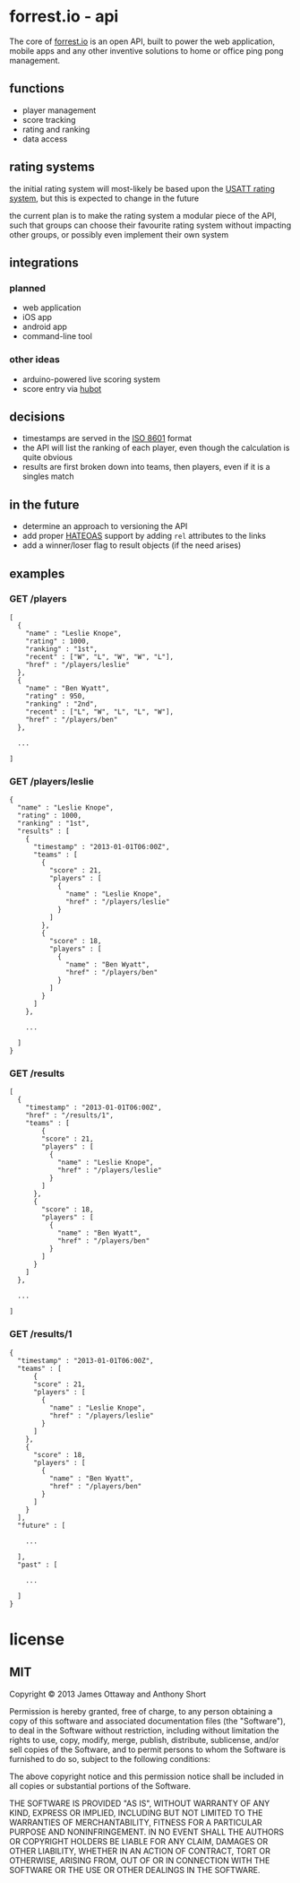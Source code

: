 # forrest.io - api

The core of [forrest.io](http://www.forrest.io) is an open API, built to power the web application, mobile apps and any other inventive solutions to home or office ping pong management.

## functions

* player management
* score tracking
* rating and ranking
* data access

## rating systems

the initial rating system will most-likely be based upon the [USATT rating system](http://www.teamusa.org/USA-Table-Tennis/Ratings/How%20Does%20the%20USATT%20Rating%20System%20work.aspx), but this is expected to change in the future

the current plan is to make the rating system a modular piece of the API, such that groups can choose their favourite rating system without impacting other groups, or possibly even implement their own system

## integrations

### planned

* web application
* iOS app
* android app
* command-line tool

### other ideas

* arduino-powered live scoring system
* score entry via [hubot](http://hubot.github.com/)

## decisions

* timestamps are served in the [ISO 8601](http://en.wikipedia.org/wiki/ISO_8601) format
* the API will list the ranking of each player, even though the calculation is quite obvious
* results are first broken down into teams, then players, even if it is a singles match

## in the future

* determine an approach to versioning the API
* add proper [HATEOAS](http://en.wikipedia.org/wiki/HATEOAS) support by adding `rel` attributes to the links
* add a winner/loser flag to result objects (if the need arises)

## examples

### GET /players

    [
      {
        "name" : "Leslie Knope",
        "rating" : 1000,
        "ranking" : "1st",
        "recent" : ["W", "L", "W", "W", "L"],
        "href" : "/players/leslie"
      },
      {
        "name" : "Ben Wyatt",
        "rating" : 950,
        "ranking" : "2nd",
        "recent" : ["L", "W", "L", "L", "W"],
        "href" : "/players/ben"
      },

      ...

    ]

### GET /players/leslie

    {
      "name" : "Leslie Knope",
      "rating" : 1000,
      "ranking" : "1st",
      "results" : [
        {
          "timestamp" : "2013-01-01T06:00Z",
          "teams" : [
            {
              "score" : 21,
              "players" : [
                {
                  "name" : "Leslie Knope",
                  "href" : "/players/leslie"
                }
              ]
            },
            {
              "score" : 18,
              "players" : [
                {
                  "name" : "Ben Wyatt",
                  "href" : "/players/ben"
                }
              ]
            }
          ]
        },

        ...

      ]
    }

### GET /results

    [
      {
        "timestamp" : "2013-01-01T06:00Z",
        "href" : "/results/1",
        "teams" : [
            {
            "score" : 21,
            "players" : [
              {
                "name" : "Leslie Knope",
                "href" : "/players/leslie"
              }
            ]
          },
          {
            "score" : 18,
            "players" : [
              {
                "name" : "Ben Wyatt",
                "href" : "/players/ben"
              }
            ]
          }
        ]
      },

      ...

    ]

### GET /results/1

    {
      "timestamp" : "2013-01-01T06:00Z",
      "teams" : [
          {
          "score" : 21,
          "players" : [
            {
              "name" : "Leslie Knope",
              "href" : "/players/leslie"
            }
          ]
        },
        {
          "score" : 18,
          "players" : [
            {
              "name" : "Ben Wyatt",
              "href" : "/players/ben"
            }
          ]
        }
      ],
      "future" : [
        
        ...
        
      ],
      "past" : [
        
        ...
        
      ]
    }

# license

## MIT

Copyright &copy; 2013 James Ottaway and Anthony Short

Permission is hereby granted, free of charge, to any person obtaining a copy of this software and associated documentation files (the "Software"), to deal in the Software without restriction, including without limitation the rights to use, copy, modify, merge, publish, distribute, sublicense, and/or sell copies of the Software, and to permit persons to whom the Software is furnished to do so, subject to the following conditions:

The above copyright notice and this permission notice shall be included in all copies or substantial portions of the Software.

THE SOFTWARE IS PROVIDED "AS IS", WITHOUT WARRANTY OF ANY KIND, EXPRESS OR IMPLIED, INCLUDING BUT NOT LIMITED TO THE WARRANTIES OF MERCHANTABILITY, FITNESS FOR A PARTICULAR PURPOSE AND NONINFRINGEMENT. IN NO EVENT SHALL THE AUTHORS OR COPYRIGHT HOLDERS BE LIABLE FOR ANY CLAIM, DAMAGES OR OTHER LIABILITY, WHETHER IN AN ACTION OF CONTRACT, TORT OR OTHERWISE, ARISING FROM, OUT OF OR IN CONNECTION WITH THE SOFTWARE OR THE USE OR OTHER DEALINGS IN THE SOFTWARE.

